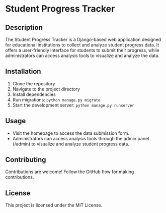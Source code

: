 # Student Progress Tracker

## Description

The Student Progress Tracker is a Django-based web application designed for educational institutions to collect and analyze student progress data. It offers a user-friendly interface for students to submit their progress, while administrators can access analysis tools to visualize and analyze the data.

## Installation

1. Clone the repository
2. Navigate to the project directory
3. Install dependencies
4. Run migrations: `python manage.py migrate`
5. Start the development server: `python manage.py runserver`

## Usage

- Visit the homepage to access the data submission form.
- Administrators can access analysis tools through the admin panel (/admin) to visualize and analyze student progress data.

## Contributing

Contributions are welcome! Follow the GitHub flow for making contributions.

## License

This project is licensed under the MIT License.
